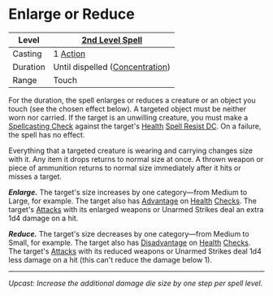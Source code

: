 # Enlarge or Reduce

| Level    | [2nd Level Spell](2nd%20Level%20Spells.md)                            |
| -------- | --------------------------------------------------------------------- |
| Casting  | 1 [Action](../../../../Game%20Procedures/Core%20Procedures/Action.md) |
| Duration | Until dispelled ([Concentration](../../Concentration.md))             |
| Range    | Touch                                                                 |

For the duration, the spell enlarges or reduces a creature or an object you touch (see the chosen effect below). A targeted object must be neither worn nor carried. If the target is an unwilling creature, you must make a [Spellcasting Check](../../../Spellcasting/Spellcasting%20Check.md) against the target's [Health](../../../../Player%20Characters/Attributes/Health.md) [Spell Resist DC](../../Spell%20Resist%20DC.md). On a failure, the spell has no effect.

Everything that a targeted creature is wearing and carrying changes size with it. Any item it drops returns to normal size at once. A thrown weapon or piece of ammunition returns to normal size immediately after it hits or misses a target.

**_Enlarge._** The target's size increases by one category—from Medium to Large, for example. The target also has [Advantage](../../../../Game%20Procedures/Die%20Rolling%20Mechanics/Advantage.md) on [Health](../../../../Player%20Characters/Attributes/Health.md) [Checks](../../../../Game%20Procedures/Core%20Procedures/Check.md). The target's [Attacks](../../../../Game%20Procedures/Combat/Attack.md) with its enlarged weapons or Unarmed Strikes deal an extra 1d4 damage on a hit.

**_Reduce._** The target's size decreases by one category—from Medium to Small, for example. The target also has [Disadvantage](../../../../Game%20Procedures/Die%20Rolling%20Mechanics/Disadvantage.md) on [Health](../../../../Player%20Characters/Attributes/Health.md) [Checks](../../../../Game%20Procedures/Core%20Procedures/Check.md). The target's [Attacks](../../../../Game%20Procedures/Combat/Attack.md) with its reduced weapons or Unarmed Strikes deal 1d4 less damage on a hit (this can't reduce the damage below 1).

---
_Upcast: Increase the additional damage die size by one step per spell level._
